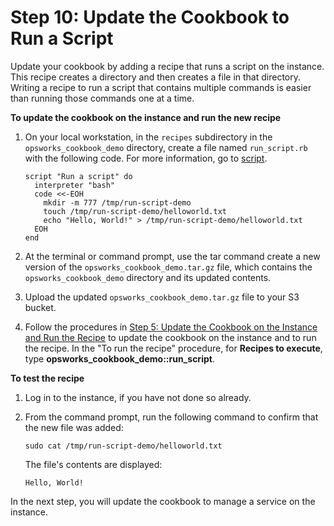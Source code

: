 # Step 10: Update the Cookbook to Run a Script<a name="gettingstarted-cookbooks-run-script"></a>

Update your cookbook by adding a recipe that runs a script on the instance\. This recipe creates a directory and then creates a file in that directory\. Writing a recipe to run a script that contains multiple commands is easier than running those commands one at a time\.

**To update the cookbook on the instance and run the new recipe**

1. On your local workstation, in the `recipes` subdirectory in the `opsworks_cookbook_demo` directory, create a file named `run_script.rb` with the following code\. For more information, go to [script](https://docs.chef.io/resource_script.html)\. 

   ```
   script "Run a script" do
     interpreter "bash"
     code <<-EOH
       mkdir -m 777 /tmp/run-script-demo
       touch /tmp/run-script-demo/helloworld.txt
       echo "Hello, World!" > /tmp/run-script-demo/helloworld.txt
     EOH
   end
   ```

1. At the terminal or command prompt, use the tar command create a new version of the `opsworks_cookbook_demo.tar.gz` file, which contains the `opsworks_cookbook_demo` directory and its updated contents\.

1. Upload the updated `opsworks_cookbook_demo.tar.gz` file to your S3 bucket\.

1. Follow the procedures in [Step 5: Update the Cookbook on the Instance and Run the Recipe](gettingstarted-cookbooks-copy-cookbook.md) to update the cookbook on the instance and to run the recipe\. In the "To run the recipe" procedure, for **Recipes to execute**, type **opsworks\_cookbook\_demo::run\_script**\.

**To test the recipe**

1. Log in to the instance, if you have not done so already\.

1. From the command prompt, run the following command to confirm that the new file was added:

   ```
   sudo cat /tmp/run-script-demo/helloworld.txt
   ```

   The file's contents are displayed:

   ```
   Hello, World!
   ```

In the next step, you will update the cookbook to manage a service on the instance\.